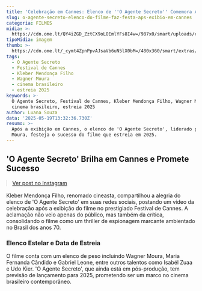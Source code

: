 ```yaml
---
title: 'Celebração em Cannes: Elenco de ''O Agente Secreto'' Comemora Após Exibição'
slug: o-agente-secreto-elenco-do-filme-faz-festa-aps-exibio-em-cannes
categoria: FILMES
midia: >-
  https://cdn.ome.lt/QY4iZGD_ZztCX9oLOEmlYFs8I4w=/987x0/smart/uploads/conteudo/fotos/OMELETE_CAPA_-_2025-05-19T100300.334_LnNEuDB.png
tipoMidia: imagem
thumb: >-
  https://cdn.ome.lt/_cymt4ZpnPpvAJsaVb6uN5lX0bM=/480x360/smart/extras/conteudos/omelete_THUMB_-_2025-05-19T101322.113.png
tags:
  - O Agente Secreto
  - Festival de Cannes
  - Kleber Mendonça Filho
  - Wagner Moura
  - cinema brasileiro
  - estreia 2025
keywords: >-
  O Agente Secreto, Festival de Cannes, Kleber Mendonça Filho, Wagner Moura,
  cinema brasileiro, estreia 2025
author: Luana Souza
data: '2025-05-19T13:32:36.730Z'
resumo: >-
  Após a exibição em Cannes, o elenco de 'O Agente Secreto', liderado por Wagner
  Moura, festeja o sucesso do filme que estreia em 2025.
---
```


## 'O Agente Secreto' Brilha em Cannes e Promete Sucesso

<blockquote class="instagram-media" data-instgrm-permalink="https://www.instagram.com/reel/DJ0LLiFMQvN/" data-instgrm-version="14" style="width:100%; max-width:540px; margin:1rem auto;"><a href="https://www.instagram.com/reel/DJ0LLiFMQvN/">Ver post no Instagram</a></blockquote>

Kleber Mendonça Filho, renomado cineasta, compartilhou a alegria do elenco de 'O Agente Secreto' em suas redes sociais, postando um vídeo da celebração após a exibição do filme no prestigiado Festival de Cannes. A aclamação não veio apenas do público, mas também da crítica, consolidando o filme como um thriller de espionagem marcante ambientado no Brasil dos anos 70.

### Elenco Estelar e Data de Estreia

O filme conta com um elenco de peso incluindo Wagner Moura, Maria Fernanda Cândido e Gabriel Leone, entre outros talentos como Isabél Zuaa e Udo Kier. 'O Agente Secreto', que ainda está em pós-produção, tem previsão de lançamento para 2025, prometendo ser um marco no cinema brasileiro contemporâneo.
